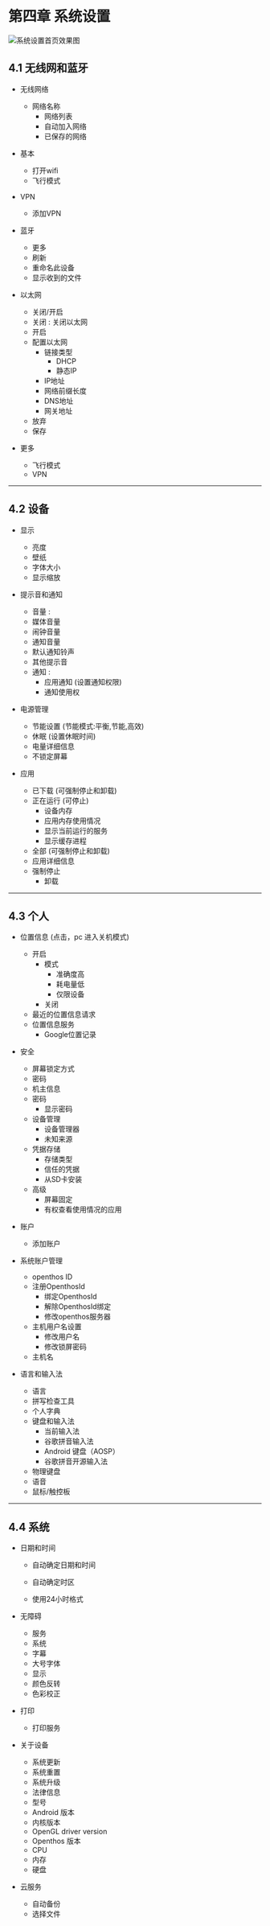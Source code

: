# 第四章 系统设置
![系统设置首页效果图](https://github.com/openthos/userguide-analysis/blob/master/_pic/4_setting/4_first_page.png)
## 4.1 无线网和蓝牙
   - 无线网络
       - 网络名称
            - 网络列表
            - 自动加入网络
            - 已保存的网络
   - 基本
        - 打开wifi
        - 飞行模式
   - VPN  
        - 添加VPN   
      
   - 蓝牙    
      - 更多
       - 刷新
       - 重命名此设备
       - 显示收到的文件
     
   - 以太网     
      - 关闭/开启  
       - 关闭 : 关闭以太网
       - 开启
        - 配置以太网  
          - 链接类型  
            - DHCP  
            - 静态IP  
          - IP地址  
          - 网络前缀长度  
          - DNS地址
          - 网关地址
        - 放弃  
        - 保存
      
   - 更多
      - 飞行模式  
     - VPN
***
## 4.2 设备
   - 显示 
      - 亮度  
     - 壁纸  
     - 字体大小  
     - 显示缩放
     
   - 提示音和通知 
      - 音量 :
       - 媒体音量  
       - 闹钟音量  
       - 通知音量
       - 默认通知铃声  
       - 其他提示音
     - 通知 :
       - 应用通知 (设置通知权限)
       - 通知使用权  
     
   - 电源管理   
      - 节能设置 (节能模式:平衡,节能,高效)
     - 休眠 (设置休眠时间)
     - 电量详细信息  
     - 不锁定屏幕  
     
   - 应用        
      - 已下载 (可强制停止和卸载)
     - 正在运行 (可停止)
       - 设备内存  
       - 应用内存使用情况
       - 显示当前运行的服务
       - 显示缓存进程
     - 全部 (可强制停止和卸载)  
     - 应用详细信息
     - 强制停止
       - 卸载
***
## 4.3 个人 
   - 位置信息 (点击，pc 进入关机模式)
      - 开启
        - 模式
          - 准确度高
          - 耗电量低
          - 仅限设备
        - 关闭
      - 最近的位置信息请求
      - 位置信息服务
        - Google位置记录
      
   -  安全     
      - 屏幕锁定方式
      - 密码
      - 机主信息
      - 密码
        - 显示密码
      - 设备管理
         - 设备管理器
         - 未知来源
      - 凭据存储
        - 存储类型
        - 信任的凭据
        - 从SD卡安装
      - 高级
         - 屏幕固定
         - 有权查看使用情况的应用  
      
   - 账户
      - 添加账户   

   - 系统账户管理
      - openthos ID
      - 注册OpenthosId
        - 绑定OpenthosId
        - 解除OpenthosId绑定
        - 修改openthos服务器
      - 主机用户名设置
         - 修改用户名
         - 修改锁屏密码
      - 主机名
   - 语言和输入法
      - 语言
      - 拼写检查工具
      - 个人字典
      - 键盘和输入法
        - 当前输入法
        - 谷歌拼音输入法
        - Android 键盘（AOSP）
        - 谷歌拼音开源输入法
      - 物理键盘
      - 语音
      - 鼠标/触控板

***
## 4.4 系统
   - 日期和时间

      - 自动确定日期和时间

      - 自动确定时区
      - 使用24小时格式

   - 无障碍

      - 服务
      - 系统
      - 字幕
      - 大号字体  
      - 显示
      - 颜色反转
      - 色彩校正

   - 打印

      - 打印服务

   - 关于设备

      - 系统更新
      - 系统重置
      - 系统升级 
      - 法律信息
      - 型号
      - Android 版本
      - 内核版本
      - OpenGL driver version
      - Openthos 版本
      - CPU
      - 内存
      - 硬盘    

   - 云服务
      - 自动备份
     - 选择文件
